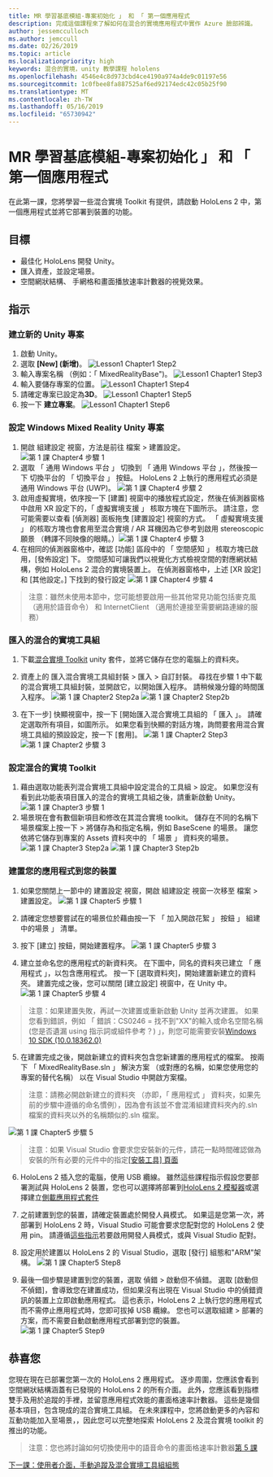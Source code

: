 ```yaml
---
title: MR 學習基底模組-專案初始化 」 和 「 第一個應用程式
description: 完成這個課程來了解如何在混合的實境應用程式中實作 Azure 臉部辨識。
author: jessemcculloch
ms.author: jemccull
ms.date: 02/26/2019
ms.topic: article
ms.localizationpriority: high
keywords: 混合的實境，unity 教學課程 hololens
ms.openlocfilehash: 4546e4c8d973cbd4ce4190a974a4de9c01197e56
ms.sourcegitcommit: 1c0fbee8fa887525af6ed92174edc42c05b25f90
ms.translationtype: MT
ms.contentlocale: zh-TW
ms.lasthandoff: 05/16/2019
ms.locfileid: "65730942"
---
```

# <a name="mr-learning-base-module---project-initialization-and-first-application"></a>MR 學習基底模組-專案初始化 」 和 「 第一個應用程式

在此第一課，您將學習一些混合實境 Toolkit 有提供，請啟動 HoloLens 2 中，第一個應用程式並將它部署到裝置的功能。

## <a name="objectives"></a>目標

* 最佳化 HoloLens 開發 Unity。
* 匯入資產，並設定場景。
* 空間網狀結構、 手網格和畫面播放速率計數器的視覺效果。

## <a name="instructions"></a>指示

### <a name="create-new-unity-project"></a>建立新的 Unity 專案

1. 啟動 Unity。
2. 選取 **\[New\] (新增)**。
![Lesson1 Chapter1 Step2](images/Lesson1Chapter1Step2.JPG)
3. 輸入專案名稱 （例如：「 MixedRealityBase")。
![Lesson1 Chapter1 Step3](images/Lesson1Chapter1Step3.JPG)
4. 輸入要儲存專案的位置。
![Lesson1 Chapter1 Step4](images/Lesson1Chapter1Step4.JPG)
5. 請確定專案已設定為**3D**。
![Lesson1 Chapter1 Step5](images/Lesson1Chapter1Step5.JPG)
6. 按一下 **建立專案**。
![Lesson1 Chapter1 Step6](images/Lesson1Chapter1Step6.JPG)

### <a name="configure-the-unity-project-for-windows-mixed-reality"></a>設定 Windows Mixed Reality Unity 專案

1. 開啟 組建設定 視窗，方法是前往 檔案 > 建置設定。
![第 1 課 Chapter4 步驟 1](images/Lesson1Chapter4Step1.JPG)
2. 選取 「 通用 Windows 平台 」 切換到 「 通用 Windows 平台 」，然後按一下 切換平台的 「 切換平台 」 按鈕。 HoloLens 2 上執行的應用程式必須是通用 Windows 平台 (UWP)。
![第 1 課 Chapter4 步驟 2](images/Lesson1Chapter4Step2.JPG)
3. 啟用虛擬實境，依序按一下 [建置] 視窗中的播放程式設定，然後在偵測器窗格中啟用 XR 設定下的，「 虛擬實境支援 」 核取方塊在下圖所示。 請注意，您可能需要以查看 [偵測器] 面板拖曳 [建置設定] 視窗的方式。 「 虛擬實境支援 」 的核取方塊也會套用至混合實境 / AR 耳機因為它參考到啟用 stereoscopic 願景 （轉譯不同映像的眼睛。）![第 1 課 Chapter4 步驟 3](images/Lesson1Chapter4Step3.JPG)
4. 在相同的偵測器窗格中，確認 [功能] 區段中的 「 空間感知 」 核取方塊已啟用，[發佈設定] 下。 空間感知可讓我們以視覺化方式檢視空間的對應網狀結構，例如 HoloLens 2 混合的實境裝置上。 在偵測器窗格中，上述 [XR 設定] 和 [其他設定。] 下找到的發行設定
![第 1 課 Chapter4 步驟 4](images/Lesson1Chapter4Step4.JPG)

> 注意：雖然未使用本節中，您可能想要啟用一些其他常見功能包括麥克風 （適用於語音命令） 和 InternetClient （適用於連接至需要網路連線的服務）

### <a name="import-the-mixed-reality-toolkit"></a>匯入的混合的實境工具組

1. 下載[混合實境 Toolkit](https://github.com/Microsoft/MixedRealityToolkit-Unity/releases/download/v2.0.0-RC1/Microsoft.MixedReality.Toolkit.Unity.Foundation-v2.0.0-RC1.unitypackage) unity 套件，並將它儲存在您的電腦上的資料夾。

2. 資產上的 匯入混合實境工具組封裝 > 匯入 > 自訂封裝。 尋找在步驟 1 中下載的混合實境工具組封裝，並開啟它，以開始匯入程序。 請稍候幾分鐘的時間匯入程序。
    ![第 1 課 Chapter2 Step2a](images/Lesson1Chapter2Step2a.JPG) ![第 1 課 Chapter2 Step2b](images/Lesson1Chapter2Step2b.JPG)

3. 在下一步] 快顯視窗中，按一下 [開始匯入混合實境工具組的 「 匯入 」。 請確定選取所有項目，如圖所示。 如果您看到快顯的對話方塊，詢問要套用混合實境工具組的預設設定，按一下 [套用]。
    ![第 1 課 Chapter2 Step3](images/Lesson1Chapter2Step3.JPG) ![第 1 課 Chapter2 步驟 3](images/Lesson1Chapter2Step3b.JPG)

### <a name="configure-the-mixed-reality-toolkit"></a>設定混合的實境 Toolkit

1. 藉由選取功能表列混合實境工具組中設定混合的工具組 > 設定。 如果您沒有看到此功能表項目匯入的混合的實境工具組之後，請重新啟動 Unity。
![第 1 課 Chapter3 步驟 1](images/Lesson1Chapter3Step1.JPG)
2. 場景現在會有數個新項目和修改在其混合實境 toolkit。 儲存在不同的名稱下場景檔案上按一下 > 將儲存為和指定名稱，例如 BaseScene 的場景。 讓您依將它儲存到專案的 Assets 資料夾中的 「 場景 」 資料夾的場景。
![第 1 課 Chapter3 Step2a](images/Lesson1Chapter3Step2a.JPG)
![第 1 課 Chapter3 Step2b](images/Lesson1Chapter3Step2b.JPG)

### <a name="build-your-application-to-your-device"></a>建置您的應用程式到您的裝置

1. 如果您關閉上一節中的 建置設定 視窗，開啟 組建設定 視窗一次移至 檔案 > 建置設定。
    ![第 1 課 Chapter5 步驟 1](images/Lesson1Chapter5Step1.JPG)

2. 請確定您想要嘗試在的場景位於藉由按一下 「 加入開啟花絮 」 按鈕 」 組建中的場景 」 清單。

3. 按下 [建立] 按鈕，開始建置程序。
    ![第 1 課 Chapter5 步驟 3](images/Lesson1Chapter5Step3.JPG)

4. 建立並命名您的應用程式的新資料夾。 在下圖中，同名的資料夾已建立 「 應用程式 」，以包含應用程式。 按一下 [選取資料夾]，開始建置新建立的資料夾。 建置完成之後，您可以關閉 [建立設定] 視窗中，在 Unity 中。 
    ![第 1 課 Chapter5 步驟 4](images/Lesson1Chapter5Step4.JPG)

  > 注意：如果建置失敗，再試一次建置或重新啟動 Unity 並再次建置。 如果您看到錯誤，例如 「 錯誤：CS0246 = 找不到"XX"的輸入或命名空間名稱 (您是否遺漏 using 指示詞或組件參考？) 」，則您可能需要安裝[Windows 10 SDK (10.0.18362.0)](<https://developer.microsoft.com/en-us/windows/downloads/windows-10-sdk>)
  >

5. 在建置完成之後，開啟新建立的資料夾包含您新建置的應用程式的檔案。 按兩下 「 MixedRealityBase.sln 」 解決方案 （或對應的名稱，如果您使用您的專案的替代名稱） 以在 Visual Studio 中開啟方案檔。

  > 注意：請務必開啟新建立的資料夾 （亦即，「 應用程式 」 資料夾，如果先前的步驟中遵循的命名慣例），因為會有該並不會混淆組建資料夾內的.sln 檔案的資料夾以外的名稱類似的.sln 檔案。 

![第 1 課 Chapter5 步驟 5](images/Lesson1Chapter5Step5.JPG)

  > 注意：如果 Visual Studio 會要求您安裝新的元件，請花一點時間確認做為安裝的所有必要的元件中的指定[[安裝工具] 頁面](install-the-tools.md)

6. HoloLens 2 插入您的電腦，使用 USB 纜線。 雖然這些課程指示假設您要部署測試與 HoloLens 2 裝置，您也可以選擇將部署到[HoloLens 2 模擬器](using-the-hololens-emulator.md)或選擇建立[側載應用程式套件](<https://docs.microsoft.com/en-us/windows/uwp/packaging/packaging-uwp-apps>)

7. 之前建置到您的裝置，請確定裝置處於開發人員模式。 如果這是您第一次，將部署到 HoloLens 2 時，Visual Studio 可能會要求您配對您的 HoloLens 2 使用 pin。 請遵循[這些指示](https://docs.microsoft.com/en-us/windows/mixed-reality/using-visual-studio)若要啟用開發人員模式，或與 Visual Studio 配對。

8. 設定用於建置以 HoloLens 2 的 Visual Studio，選取 [發行] 組態和"ARM"架構。
    ![第 1 課 Chapter5 Step8](images/Lesson1Chapter5Step8.JPG)

9. 最後一個步驟是建置到您的裝置，選取 偵錯 > 啟動但不偵錯。 選取 [啟動但不偵錯]，會導致您在建置成功，但如果沒有出現在 Visual Studio 中的偵錯資訊的裝置上立即啟動應用程式。 這也表示，HoloLens 2 上執行您的應用程式而不需停止應用程式時，您即可拔掉 USB 纜線。 您也可以選取組建 > 部署的方案，而不需要自動啟動應用程式部署到您的裝置。
    ![第 1 課 Chapter5 Step9](images/Lesson1Chapter5Step9.JPG)

## <a name="congratulations"></a>恭喜您

您現在現在已部署您第一次的 HoloLens 2 應用程式。 逐步周圍，您應該會看到空間網狀結構涵蓋有已發現的 HoloLens 2 的所有介面。 此外，您應該看到指標雙手及用於追蹤的手裡，並留意應用程式效能的畫面格速率計數器。 這些是幾個基本項目，包含現成的混合實境工具組。 在未來課程中，您將啟動更多的內容和互動功能加入至場景，，因此您可以完整地探索 HoloLens 2 及混合實境 toolkit 的推出的功能。

>注意：您也將討論如何切換使用中的語音命令的畫面格速率計數器[第 5 課](mrlearning-base-ch5.md)

[下一課：使用者介面，手動追蹤及混合實境工具組組態](mrlearning-base-ch2.md)
